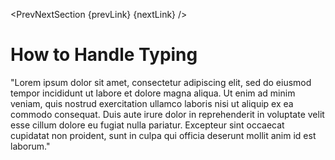 <script>
    import PrevNextSection from '$lib/tutorial/PrevNextSection.svelte';
    import Figure from '$lib/figures/Figure.svelte';

    let prevLink = '/Tutorial/The_Test_model_unit';
    let nextLink = '/Tutorial/Make_Everything_Valid';
</script>

<PrevNextSection {prevLink} {nextLink} />

# How to Handle Typing



"Lorem ipsum dolor sit amet, consectetur adipiscing elit, sed do eiusmod tempor incididunt ut labore et dolore magna aliqua. Ut enim ad
minim veniam, quis nostrud exercitation ullamco laboris nisi ut aliquip ex ea commodo consequat. Duis aute irure dolor in reprehenderit
in voluptate velit esse cillum dolore eu fugiat nulla pariatur. Excepteur sint occaecat cupidatat non proident, sunt in culpa qui
officia deserunt mollit anim id est laborum."

<PrevNextSection prevLink= "/Tutorial/More_Fun_with_Projections" nextLink="/Tutorial/In_Need_of_Scoping" />

